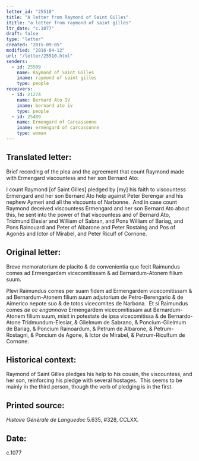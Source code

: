 ```yaml
---
letter_id: "25510"
title: "A letter from Raymond of Saint Gilles"
ititle: "a letter from raymond of saint gilles"
ltr_date: "c.1077"
draft: false
type: "letter"
created: "2015-09-05"
modified: "2016-04-12"
url: "/letter/25510.html"
senders:
  - id: 25509
    name: Raymond of Saint Gilles
    iname: raymond of saint gilles
    type: people
receivers:
  - id: 21274
    name: Bernard Ato IV
    iname: bernard ato iv
    type: people
  - id: 25489
    name: Ermengard of Carcassonne
    iname: ermengard of carcassonne
    type: woman
---
```

<h2> Translated letter:</h2><p>Brief recording of the plea and the agreement that count Raymond made with Ermengard viscountess and her son Bernard Ato:</p><p>I count Raymond [of Saint Gilles] pledged by [my] his faith to viscountess Ermengard and her son Bernard Ato help against Peter Berengar and his nephew Aymeri and all the viscounts of Narbonne.&nbsp; And in case count Raymond deceived viscountess Ermengard and her son Bernard Ato about this, he sent into the power of that viscountess and of Bernard Ato, Tridmund Elesiar and William of Sabran, and Pons William of Bariag, and Pons Rainouard and Peter of Albarone and Peter Rostaing and Pos of Agonès and Ictor of Mirabel, and Peter Riculf of Cornone.</p><h2 class="mt-4"> Original letter:</h2><p>Breve memoratorium de placito &amp; de convenientia que fecit Raimundus comes ad Ermengardem vicecomitissam &amp; ad Bernardum-Atonem filium suum.&nbsp;</p><p>Plevi Raimundus comes per suam fidem ad Ermengardem vicecomitissam &amp; ad Bernardum-Atonem filium suum adjutorium de Petro-Berengario &amp; de Aimerico nepote suo &amp; de totos vicecomites de Narbona.&nbsp; Et si Raimundus comes <i>de oc engannava</i> Ermengardem vicecomitissam aut Bernardum-Atonem filium suum, misit in potestate de ipsa vicecomitissa &amp; de Bernardo-Atone Tridmundum-Elesiar, &amp; Gilelmum de Sabrano, &amp; Poncium-Gilelmum de Bariag, &amp; Poncium Rainoardum, &amp; Petrum de Albarone, &amp; Petrum-Rostagni, &amp; Poncium de Agone, &amp; Ictor de Mirabel, &amp; Petrum-Riculfum de Cornone.</p><h2 class="mt-4"> Historical context:</h2><p><strong></strong>Raymond of Saint Gilles pledges his help to his cousin, the viscountess, and her son, reinforcing his pledge with several hostages.&nbsp; This seems to be mainly in the third person, though the verb of pledging is in the first.</p><h2 class="mt-4"> Printed source:</h2><p><i>Histoire Générale de Languedoc</i> 5.635, #328, CCLXX.&nbsp;&nbsp;</p><h2 class="mt-4"> Date:</h2>c.1077